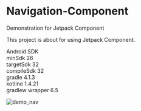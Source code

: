 # Navigation-Component

Demonstration for Jetpack Component

This project is about for using Jetpack Component.

Android SDK <br>
minSdk 26 <br>
targetSdk 32 <br>
compileSdk 32 <br>
gradle 4.1.3 <br> 
kotline 1.4.21 <br>
gradlew wrapper 6.5 <br>

![demo_nav](https://user-images.githubusercontent.com/107784362/186663064-772f5d18-83d4-4f00-80f2-b6f79a6317c9.png)

